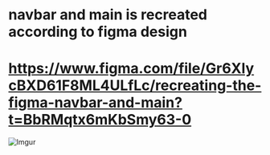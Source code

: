# navbar and main is recreated according to figma design
# https://www.figma.com/file/Gr6XlycBXD61F8ML4ULfLc/recreating-the-figma-navbar-and-main?t=BbRMqtx6mKbSmy63-0
![Imgur](https://imgur.com/W3OieeZ.png)